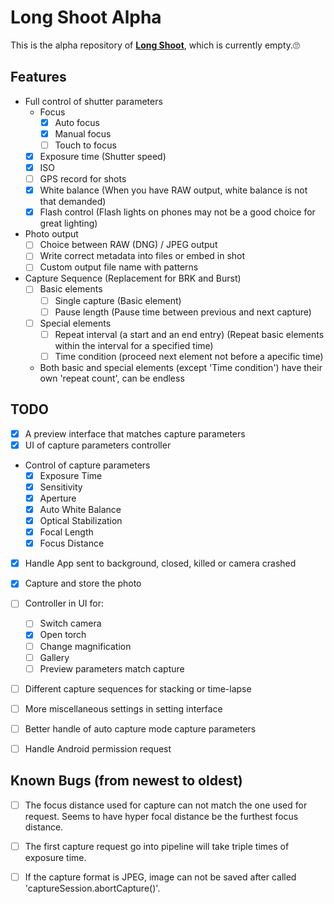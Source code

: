 # Long Shoot Alpha
This is the alpha repository of **[Long Shoot](https://github.com/Tyrone-Liu/LongShoot)**, which is currently empty.🙄  


## Features
+ Full control of shutter parameters
    * Focus
        - [x] Auto focus
        - [x] Manual focus
        - [ ] Touch to focus
    * [x] Exposure time (Shutter speed)
    * [x] ISO
    * [ ] GPS record for shots
    * [x] White balance (When you have RAW output, white balance is not that demanded)
    * [x] Flash control (Flash lights on phones may not be a good choice for great lighting)
+ Photo output
    * [ ] Choice between RAW (DNG) / JPEG output
    * [ ] Write correct metadata into files or embed in shot
    * [ ] Custom output file name with patterns
+ Capture Sequence (Replacement for BRK and Burst)
    * [ ] Basic elements
        - [ ] Single capture (Basic element)
        - [ ] Pause length (Pause time between previous and next capture)
    * [ ] Special elements
        - [ ] Repeat interval (a start and an end entry) (Repeat basic elements within the interval for a specified time)
        - [ ] Time condition (proceed next element not before a apecific time)
    * Both basic and special elements (except 'Time condition') have their own 'repeat count', can be endless


## TODO
+ [x] A preview interface that matches capture parameters
+ [x] UI of capture parameters controller
+ Control of capture parameters
    * [x] Exposure Time
    * [x] Sensitivity
    * [x] Aperture
    * [x] Auto White Balance
    * [x] Optical Stabilization
    * [x] Focal Length
    * [x] Focus Distance
+ [x] Handle App sent to background, closed, killed or camera crashed
+ [x] Capture and store the photo
+ [ ] Controller in UI for:
    * [ ] Switch camera
    * [x] Open torch
    * [ ] Change magnification
    * [ ] Gallery
    * [ ] Preview parameters match capture
+ [ ] Different capture sequences for stacking or time-lapse
+ [ ] More miscellaneous settings in setting interface
+ [ ] Better handle of auto capture mode capture parameters
+ [ ] Handle Android permission request


## Known Bugs (from newest to oldest)
+ [ ] The focus distance used for capture can not match the one used for request.  Seems to have hyper focal distance be the furthest focus distance.  
+ [ ] The first capture request go into pipeline will take triple times of exposure time.  
+ [ ] If the capture format is JPEG, image can not be saved after called 'captureSession.abortCapture()'.  

